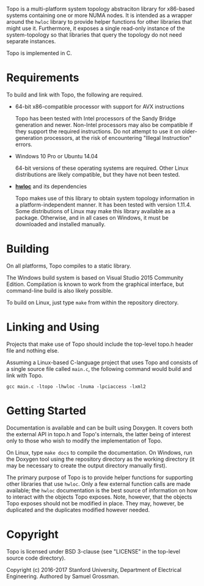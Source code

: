Topo is a multi-platform system topology abstraciton library for x86-based systems containing one or more NUMA nodes.
It is intended as a wrapper around the `hwloc` library to provide helper functions for other libraries that might use it.
Furthermore, it exposes a single read-only instance of the system-topology so that libraries that query the topology do not need separate instances.

Topo is implemented in C.


# Requirements

To build and link with Topo, the following are required.

- 64-bit x86-compatible processor with support for AVX instructions
  
  Topo has been tested with Intel processors of the Sandy Bridge generation and newer.
  Non-Intel processors may also be compatible if they support the required instructions.
  Do not attempt to use it on older-generation processors, at the risk of encountering "Illegal Instruction" errors.
  
- Windows 10 Pro or Ubuntu 14.04
  
  64-bit versions of these operating systems are required.
  Other Linux distributions are likely compatible, but they have not been tested.

- [**hwloc**](https://www.open-mpi.org/projects/hwloc/) and its dependencies
  
  Topo makes use of this library to obtain system topology information in a platform-independent manner.
  It has been tested with version 1.11.4.
  Some distributions of Linux may make this library available as a package.
  Otherwise, and in all cases on Windows, it must be downloaded and installed manually.


# Building

On all platforms, Topo compiles to a static library.

The Windows build system is based on Visual Studio 2015 Community Edition. Compilation is known to work from the graphical interface, but command-line build is also likely possible.

To build on Linux, just type `make` from within the repository directory.


# Linking and Using

Projects that make use of Topo should include the top-level topo.h header file and nothing else.

Assuming a Linux-based C-language project that uses Topo and consists of a single source file called `main.c`, the following command would build and link with Topo.

    gcc main.c -ltopo -lhwloc -lnuma -lpciaccess -lxml2


# Getting Started

Documentation is available and can be built using Doxygen.
It covers both the external API in topo.h and Topo's internals, the latter being of interest only to those who wish to modify the implementation of Topo.

On Linux, type `make docs` to compile the documentation. On Windows, run the Doxygen tool using the repository directory as the working directory (it may be necessary to create the output directory manually first).

The primary purpose of Topo is to provide helper functions for supporting other libraries that use `hwloc`.
Only a few external function calls are made available; the `hwloc` documentation is the best source of information on how to interact with the objects Topo exposes.
Note, however, that the objects Topo exposes should not be modified in place. They may, however, be duplicated and the duplicates modified however needed.


# Copyright

Topo is licensed under BSD 3-clause (see "LICENSE" in the top-level source code directory).

Copyright (c) 2016-2017 Stanford University, Department of Electrical Engineering.
Authored by Samuel Grossman.
